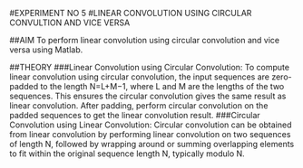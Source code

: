 #EXPERIMENT NO 5
#LINEAR CONVOLUTION USING CIRCULAR CONVULTION AND VICE VERSA

##AIM
To perform linear convolution using circular convolution and vice versa using Matlab.

##THEORY
###Linear Convolution using Circular Convolution:
To compute linear convolution using circular convolution, the input sequences are zero-padded to the length N=L+M−1,
where L and M are the lengths of the two sequences. This ensures the circular convolution gives the same result as linear convolution. 
After padding, perform circular convolution on the padded sequences to get the linear convolution result.
###Circular Convolution using Linear Convolution:
Circular convolution can be obtained from linear convolution by performing linear convolution on two sequences of 
length N, followed by wrapping around or summing overlapping elements to fit within the original sequence length N,
typically modulo N.



